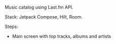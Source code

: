 Music catalog using Last.fm API.

Stack:
Jetpack Compose, Hilt, Room.

Steps:
- Main screen with top tracks, albums and artists 
